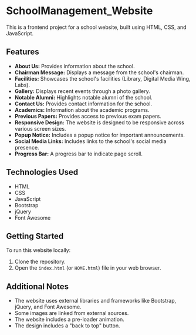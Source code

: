 # SchoolManagement_Website
This is a frontend project for a school website, built using HTML, CSS, and JavaScript.

## Features

* **About Us:** Provides information about the school.
* **Chairman Message:** Displays a message from the school's chairman.
* **Facilities:** Showcases the school's facilities (Library, Digital Media Wing, Labs).
* **Gallery:** Displays recent events through a photo gallery.
* **Notable Alumni:** Highlights notable alumni of the school.
* **Contact Us:** Provides contact information for the school.
* **Academics:** Information about the academic programs.
* **Previous Papers:** Provides access to previous exam papers.
* **Responsive Design:** The website is designed to be responsive across various screen sizes.
* **Popup Notice:** Includes a popup notice for important announcements.
* **Social Media Links:** Includes links to the school's social media presence.
* **Progress Bar:** A progress bar to indicate page scroll.

## Technologies Used

* HTML
* CSS
* JavaScript
* Bootstrap
* jQuery
* Font Awesome

##  Getting Started

To run this website locally:

1.  Clone the repository.
2.  Open the `index.html` (or `HOME.html`) file in your web browser.

##  Additional Notes

* The website uses external libraries and frameworks like Bootstrap, jQuery, and Font Awesome.
* Some images are linked from external sources.
* The website includes a pre-loader animation.
* The design includes a "back to top" button.
